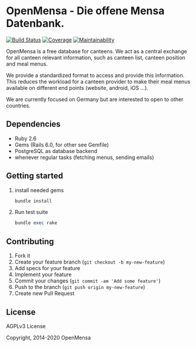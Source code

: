 # OpenMensa - Die offene Mensa Datenbank.

[![Build Status](https://img.shields.io/travis/openmensa/openmensa/master.svg)](https://travis-ci.org/openmensa/openmensa)
[![Coverage](https://codecov.io/gh/openmensa/openmensa/branch/master/graph/badge.svg)](https://codecov.io/gh/openmensa/openmensa)
[![Maintainability](https://api.codeclimate.com/v1/badges/270f7e58f7eaa3e9429f/maintainability)](https://codeclimate.com/github/openmensa/openmensa/maintainability)

OpenMensa is a free database for canteens. We act as a central exchange for all canteen relevant information, such as canteen list, canteen position and meal menus.

We provide a standardized format to access and provide this information. This reduces the workload for a canteen provider to make their meal menus available on different end points (website, android, iOS ...).

We are currently focused on Germany but are interested to open to other countries.


## Dependencies

* Ruby 2.6
* Gems (Rails 6.0, for other see Gemfile)
* PostgreSQL as database backend
* whenever regular tasks (fetching menus, sending emails)


## Getting started

1. install needed gems

    ```ruby
    bundle install
    ```

2. Run test suite

    ```ruby
    bundle exec rake
    ```


## Contributing

1. Fork it
2. Create your feature branch (`git checkout -b my-new-feature`)
4. Add specs for your feature
5. Implement your feature
6. Commit your changes (`git commit -am 'Add some feature'`)
7. Push to the branch (`git push origin my-new-feature`)
8. Create new Pull Request



## License

AGPLv3 License

Copyright, 2014-2020 OpenMensa
